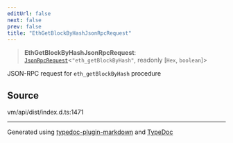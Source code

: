 ```yaml
---
editUrl: false
next: false
prev: false
title: "EthGetBlockByHashJsonRpcRequest"
---
```


> **EthGetBlockByHashJsonRpcRequest**: [`JsonRpcRequest`](/generated/type-aliases/jsonrpcrequest/)\<`"eth_getBlockByHash"`, readonly [`Hex`, `boolean`]\>

JSON-RPC request for `eth_getBlockByHash` procedure

## Source

vm/api/dist/index.d.ts:1471

***
Generated using [typedoc-plugin-markdown](https://www.npmjs.com/package/typedoc-plugin-markdown) and [TypeDoc](https://typedoc.org/)
